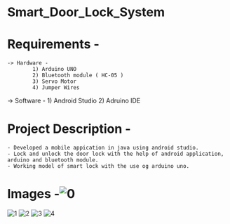 # Smart_Door_Lock_System #

# Requirements -
    -> Hardware -
            1) Arduino UNO
            2) Bluetooth module ( HC-05 )
            3) Servo Motor
            4) Jumper Wires
   -> Software -
            1) Android Studio
            2) Adruino IDE
                                          
# Project Description -
    - Developed a mobile appication in java using android studio.
    - Lock and unlock the door lock with the help of android application, arduino and bluetooth module.
    - Working model of smart lock with the use og arduino uno.
    
# Images -![0](https://user-images.githubusercontent.com/78221502/154327303-b2278dcd-f9a7-4eec-a32f-f7887e81047e.jpg)
![1](https://user-images.githubusercontent.com/78221502/154327313-2c219932-bf04-405f-9388-6e662e00ec7d.jpg)
![2](https://user-images.githubusercontent.com/78221502/154327318-3e45aad3-17d5-4d76-8a30-a1cbfca34283.jpg)
![3](https://user-images.githubusercontent.com/78221502/154327321-b9b02bde-e383-40d8-bd03-d234a757cd24.jpg)
![4](https://user-images.githubusercontent.com/78221502/154327323-463b7842-935d-41bf-8a97-92dc25dc22f3.jpg)



    
      
